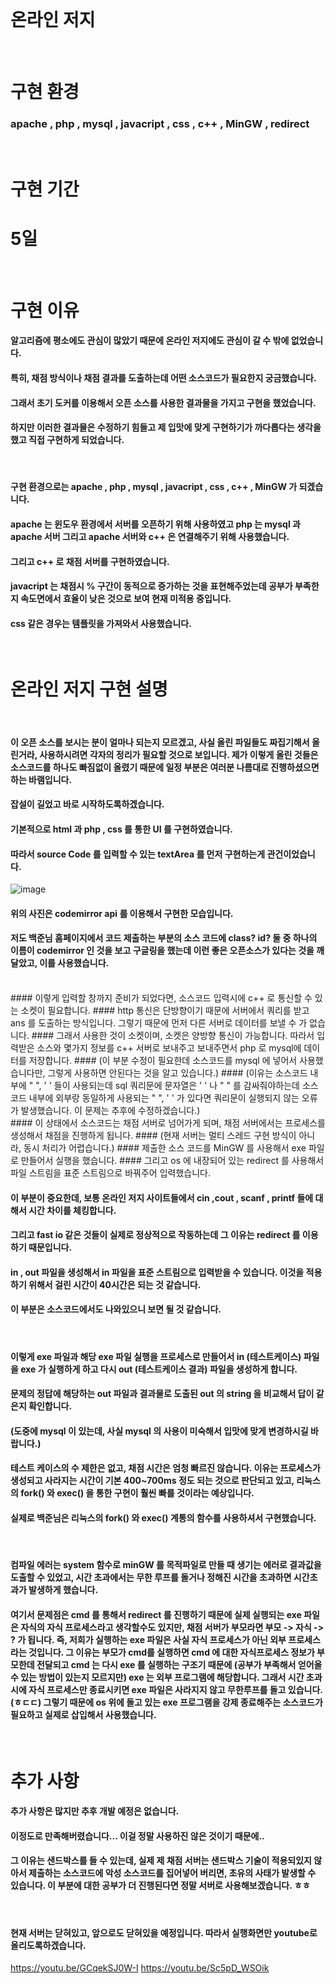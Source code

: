 </br>

# 온라인 저지

</br>

# 구현 환경
### apache , php , mysql , javacript , css , c++ , MinGW , redirect
</br>

# 구현 기간
# 5일

</br>

# 구현 이유

#### 알고리즘에 평소에도 관심이 많았기 때문에 온라인 저지에도 관심이 갈 수 밖에 없었습니다.
#### 특히, 채점 방식이나 채점 결과를 도출하는데 어떤 소스코드가 필요한지 궁금했습니다.
#### 그래서 초기 도커를 이용해서 오픈 소스를 사용한 결과물을 가지고 구현을 했었습니다.
#### 하지만 이러한 결과물은 수정하기 힘들고 제 입맛에 맞게 구현하기가 까다롭다는 생각을 했고 직접 구현하게 되었습니다.

</br>

#### 구현 환경으로는 apache , php , mysql , javacript , css , c++ , MinGW 가 되겠습니다.
#### apache 는 윈도우 환경에서 서버를 오픈하기 위해 사용하였고 php 는 mysql 과 apache 서버 그리고 apache 서버와 c++ 은 연결해주기 위해 사용했습니다. 
#### 그리고 c++ 로 채점 서버를 구현하였습니다.
#### javacript 는 채점시 % 구간이 동적으로 증가하는 것을 표현해주었는데 공부가 부족한지 속도면에서 효율이 낮은 것으로 보여 현재 미적용 중입니다.
#### css 같은 경우는 템플릿을 가져와서 사용했습니다.

</br>

# 온라인 저지 구현 설명

</br>

#### 이 오픈 소스를 보시는 분이 얼마나 되는지 모르겠고, 사실 올린 파일들도 짜집기해서 올린거라, 사용하시려면 각자의 정리가 필요할 것으로 보입니다. 제가 이렇게 올린 것들은 소스코드를 하나도 빠짐없이 올렸기 때문에 일정 부분은 여러분 나름대로 진행하셨으면 하는 바램입니다.
#### 잡설이 길었고 바로 시작하도록하겠습니다.
#### 기본적으로 html 과 php , css 를 통한 UI 를 구현하였습니다.
#### 따라서 source Code 를 입력할 수 있는 textArea 를 먼저 구현하는게 관건이었습니다.

![image](https://user-images.githubusercontent.com/49302859/82625889-4db85000-9c21-11ea-87db-cd4af8094f4a.png)

#### 위의 사진은 codemirror api 를 이용해서 구현한 모습입니다.
#### 저도 백준님 홈페이지에서 코드 제출하는 부분의 소스 코드에 class? id? 둘 중 하나의 이름이 codemirror 인 것을 보고 구글링을 했는데 이런 좋은 오픈소스가 있다는 것을 깨달았고, 이를 사용했습니다.
</br>
#### 이렇게 입력할 창까지 준비가 되었다면, 소스코드 입력시에 c++ 로 통신할 수 있는 소켓이 필요합니다.
#### http 통신은 단방향이기 때문에 서버에서 쿼리를 받고 ans 를 도출하는 방식입니다. 그렇기 때문에 먼저 다른 서버로 데이터를 보낼 수 가 없습니다.
#### 그래서 사용한 것이 소켓이며, 소켓은 양방향 통신이 가능합니다. 따라서 입력받은 소스와 몇가지 정보를 c++ 서버로 보내주고 보내주면서 php 로 mysql에 데이터를 저장합니다. 
#### (이 부분 수정이 필요한데 소스코드를 mysql 에 넣어서 사용했습니다만, 그렇게 사용하면 안된다는 것을 알고 있습니다.)
#### (이유는 소스코드 내부에 " ", ' ' 들이 사용되는데 sql 쿼리문에 문자열은 ' ' 나 " " 를 감싸줘야하는데 소스코드 내부에 외부랑 동일하게 사용되는 " ", ' ' 가 있다면 쿼리문이 실행되지 않는 오류가 발생했습니다. 이 문제는 추후에 수정하겠습니다.)
</br>
#### 이 상태에서 소스코드는 채점 서버로 넘어가게 되며, 채점 서버에서는 프로세스를 생성해서 채점을 진행하게 됩니다.
#### (현재 서버는 멀티 스레드 구현 방식이 아니라, 동시 처리가 어렵습니다.)
#### 제출한 소스 코드를  MinGW 를 사용해서 exe 파일로 만들어서 실행을 했습니다.
#### 그리고 os 에 내장되어 있는 redirect 를 사용해서 파일 스트림을 표준 스트림으로 바꿔주어 입력했습니다.

#### 이 부분이 중요한데, 보통 온라인 저지 사이트들에서 cin ,cout , scanf , printf 들에 대해서 시간 차이를 체킹합니다.
#### 그리고 fast io 같은 것들이 실제로 정상적으로 작동하는데 그 이유는 redirect 를 이용하기 때문입니다. 
#### in , out 파일을 생성해서 in 파일을 표준 스트림으로 입력받을 수 있습니다. 이것을 적용하기 위해서 걸린 시간이 40시간은 되는 것 같습니다.
#### 이 부분은 소스코드에서도 나와있으니 보면 될 것 같습니다.

</br>

#### 이렇게 exe 파일과 해당 exe 파일 실행을 프로세스로 만들어서 in (테스트케이스) 파일을 exe 가 실행하게 하고 다시 out (테스트케이스 결과) 파일을 생성하게 합니다.
#### 문제의 정답에 해당하는 out 파일과 결과물로 도출된 out 의 string 을 비교해서 답이 같은지 확인합니다.
#### (도중에 mysql 이 있는데, 사실 mysql 의 사용이 미숙해서 입맛에 맞게 변경하시길 바랍니다.)
#### 테스트 케이스의 수 제한은 없고, 채점 시간은 엄청 빠르진 않습니다. 이유는 프로세스가 생성되고 사라지는 시간이 기본 400~700ms 정도 되는 것으로 판단되고 있고, 리눅스의 fork() 와 exec() 을 통한 구현이 훨씬 빠를 것이라는 예상입니다.
#### 실제로 백준님은 리눅스의 fork() 와 exec() 계통의 함수를 사용하셔서 구현했습니다.

</br>

#### 컴파일 에러는 system 함수로 minGW 를 목적파일로 만들 때 생기는 에러로 결과값을 도출할 수 있었고, 시간 초과에서는 무한 루프를 돌거나 정해진 시간을 초과하면 시간초과가 발생하게 했습니다.
#### 여기서 문제점은 cmd 를 통해서 redirect 를 진행하기 때문에 실제 실행되는 exe 파일은 자식의 자식 프로세스라고 생각할수도 있지만, 채점 서버가 부모라면 부모 -> 자식 -> ? 가 됩니다. 즉, 저희가 실행하는 exe 파일은 사실 자식 프로세스가 아닌 외부 프로세스라는 것입니다. 그 이유는 부모가 cmd를 실행하면 cmd 에 대한 자식프로세스 정보가 부모한데 전달되고 cmd 는 다시 exe 를 실행하는 구조기 때문에 (공부가 부족해서 얻어올 수 있는 방법이 있는지 모르지만) exe 는 외부 프로그램에 해당합니다. 그래서 시간 초과 시에 자식 프로세스만 종료시키면 exe 파일은 사라지지 않고 무한루프를 돌고 있습니다. (ㅎㄷㄷ) 그렇기 때문에 os 위에 돌고 있는 exe 프로그램을 강제 종료해주는 소스코드가 필요하고 실제로 삽입해서 사용했습니다. 

</br>

# 추가 사항
#### 추가 사항은 많지만 추후 개발 예정은 없습니다.
#### 이정도로 만족해버렸습니다... 이걸 정말 사용하진 않은 것이기 때문에..
#### 그 이유는 샌드박스를 들 수 있는데, 실제 제 채점 서버는 샌드박스 기술이 적용되있지 않아서 제출하는 소스코드에 악성 소스코드를 집어넣어 버리면, 초유의 사태가 발생할 수 있습니다. 이 부분에 대한 공부가 더 진행된다면 정말 서버로 사용해보겠습니다. ㅎㅎ


</br>

#### 현재 서버는 닫혀있고, 앞으로도 닫혀있을 예정입니다. 따라서 실행화면만 youtube로 올리도록하겠습니다.

https://youtu.be/GCqekSJ0W-I
https://youtu.be/Sc5pD_WSOik











